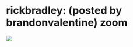 <!--
id: 201588971
link: http://tumblr.atmos.org/post/201588971/rickbradley-posted-by-brandonvalentine-zoom
slug: rickbradley-posted-by-brandonvalentine-zoom
date: Thu Oct 01 2009 00:13:15 GMT-0700 (PDT)
publish: 2009-10-01
tags: 
title: rickbradley:
(posted by brandonvalentine) zoom
-->


rickbradley:
(posted by brandonvalentine) zoom
==============================================

![](http://24.media.tumblr.com/tumblr_kqte3evhFY1qz64oio1_500.jpg)

